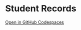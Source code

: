# Student Records

[Open in GitHub Codespaces](https://codespaces.new/DimitarDTsonev/Student_Records)
